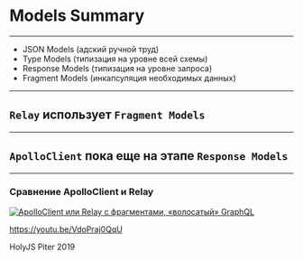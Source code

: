 # Models Summary

-----

- JSON Models (адский ручной труд) <!-- .element: class="red" -->
- Type Models (типизация на уровне всей схемы) <!-- .element: class="fragment orange" -->
- Response Models (типизация на уровне запроса) <!-- .element: class="fragment" style="color: #ffff00" -->
- Fragment Models (инкапсуляция необходимых данных) <!-- .element: class="fragment" style="color: #7fff00" -->

-----

## `Relay` использует `Fragment Models`

<!-- TODO: Example -->

-----

## `ApolloClient` пока еще на этапе `Response Models`

<!-- TODO: Example -->

-----

### Сравнение ApolloClient и Relay

<a href="https://youtu.be/VdoPraj0QqU" target="_blank"><img src="https://img.youtube.com/vi/VdoPraj0QqU/0.jpg" alt="ApolloClient или Relay с фрагментами, «волосатый» GraphQL" style="max-width: 580px" class="plain" /></a>

<https://youtu.be/VdoPraj0QqU>

HolyJS Piter 2019
